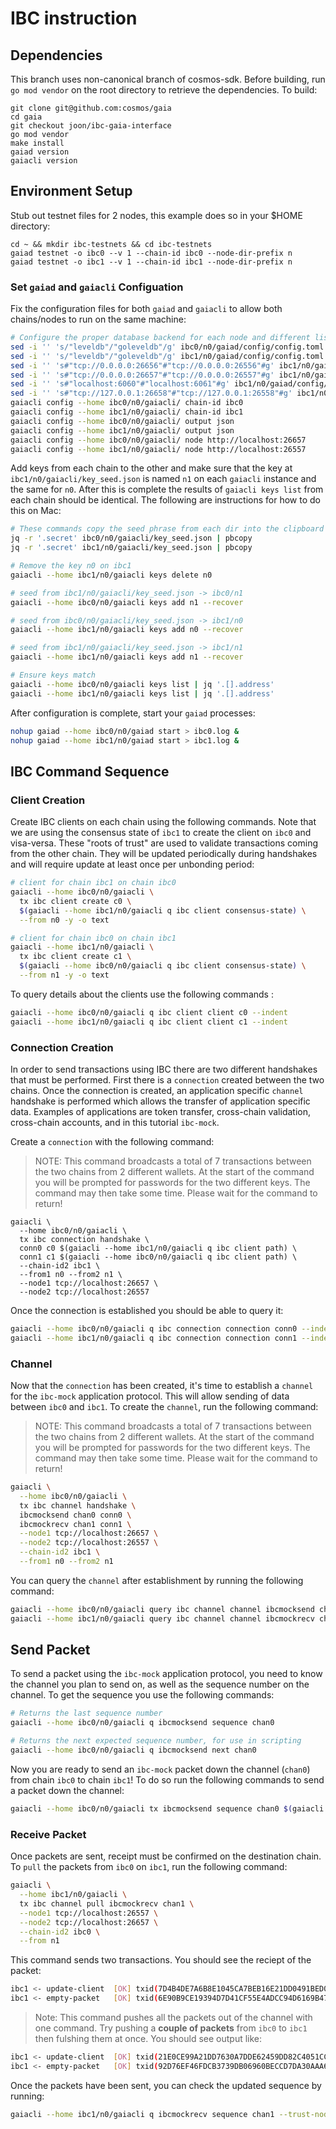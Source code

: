 # IBC instruction

## Dependencies

This branch uses non-canonical branch of cosmos-sdk. Before building, run `go mod vendor` on the root directory to retrieve the dependencies. To build:

```shell
git clone git@github.com:cosmos/gaia
cd gaia
git checkout joon/ibc-gaia-interface
go mod vendor
make install
gaiad version
gaiacli version
```

## Environment Setup

Stub out testnet files for 2 nodes, this example does so in your $HOME directory:

```shell
cd ~ && mkdir ibc-testnets && cd ibc-testnets
gaiad testnet -o ibc0 --v 1 --chain-id ibc0 --node-dir-prefix n
gaiad testnet -o ibc1 --v 1 --chain-id ibc1 --node-dir-prefix n
```

### Set `gaiad` and `gaiacli` Configuation

Fix the configuration files for both `gaiad` and `gaiacli` to allow both chains/nodes to run on the same machine:

```bash
# Configure the proper database backend for each node and different listening ports
sed -i '' 's/"leveldb"/"goleveldb"/g' ibc0/n0/gaiad/config/config.toml
sed -i '' 's/"leveldb"/"goleveldb"/g' ibc1/n0/gaiad/config/config.toml
sed -i '' 's#"tcp://0.0.0.0:26656"#"tcp://0.0.0.0:26556"#g' ibc1/n0/gaiad/config/config.toml
sed -i '' 's#"tcp://0.0.0.0:26657"#"tcp://0.0.0.0:26557"#g' ibc1/n0/gaiad/config/config.toml
sed -i '' 's#"localhost:6060"#"localhost:6061"#g' ibc1/n0/gaiad/config/config.toml
sed -i '' 's#"tcp://127.0.0.1:26658"#"tcp://127.0.0.1:26558"#g' ibc1/n0/gaiad/config/config.toml
gaiacli config --home ibc0/n0/gaiacli/ chain-id ibc0
gaiacli config --home ibc1/n0/gaiacli/ chain-id ibc1
gaiacli config --home ibc0/n0/gaiacli/ output json
gaiacli config --home ibc1/n0/gaiacli/ output json
gaiacli config --home ibc0/n0/gaiacli/ node http://localhost:26657
gaiacli config --home ibc1/n0/gaiacli/ node http://localhost:26557
```

Add keys from each chain to the other and make sure that the key at `ibc1/n0/gaiacli/key_seed.json` is named `n1` on each `gaiacli` instance and the same for `n0`. After this is complete the results of `gaiacli keys list` from each chain should be identical. The following are instructions for how to do this on Mac:

```bash
# These commands copy the seed phrase from each dir into the clipboard on mac
jq -r '.secret' ibc0/n0/gaiacli/key_seed.json | pbcopy
jq -r '.secret' ibc1/n0/gaiacli/key_seed.json | pbcopy

# Remove the key n0 on ibc1
gaiacli --home ibc1/n0/gaiacli keys delete n0

# seed from ibc1/n0/gaiacli/key_seed.json -> ibc0/n1
gaiacli --home ibc0/n0/gaiacli keys add n1 --recover

# seed from ibc0/n0/gaiacli/key_seed.json -> ibc1/n0
gaiacli --home ibc1/n0/gaiacli keys add n0 --recover

# seed from ibc1/n0/gaiacli/key_seed.json -> ibc1/n1
gaiacli --home ibc1/n0/gaiacli keys add n1 --recover

# Ensure keys match
gaiacli --home ibc0/n0/gaiacli keys list | jq '.[].address'
gaiacli --home ibc1/n0/gaiacli keys list | jq '.[].address'
```

After configuration is complete, start your `gaiad` processes:

```bash
nohup gaiad --home ibc0/n0/gaiad start > ibc0.log &
nohup gaiad --home ibc1/n0/gaiad start > ibc1.log &
```

## IBC Command Sequence

### Client Creation

Create IBC clients on each chain using the following commands. Note that we are using the consensus state of `ibc1` to create the client on `ibc0` and visa-versa. These "roots of trust" are used to validate transactions coming from the other chain. They will be updated periodically during handshakes and will require update at least once per unbonding period:

```bash
# client for chain ibc1 on chain ibc0
gaiacli --home ibc0/n0/gaiacli \
  tx ibc client create c0 \
  $(gaiacli --home ibc1/n0/gaiacli q ibc client consensus-state) \
  --from n0 -y -o text

# client for chain ibc0 on chain ibc1
gaiacli --home ibc1/n0/gaiacli \
  tx ibc client create c1 \
  $(gaiacli --home ibc0/n0/gaiacli q ibc client consensus-state) \
  --from n1 -y -o text
```

To query details about the clients use the following commands :

```bash
gaiacli --home ibc0/n0/gaiacli q ibc client client c0 --indent
gaiacli --home ibc1/n0/gaiacli q ibc client client c1 --indent
```

### Connection Creation

In order to send transactions using IBC there are two different handshakes that must be performed. First there is a `connection` created between the two chains. Once the connection is created, an application specific `channel` handshake is performed which allows the transfer of application specific data. Examples of applications are token transfer, cross-chain validation, cross-chain accounts, and in this tutorial `ibc-mock`.

Create a `connection` with the following command:

> NOTE: This command broadcasts a total of 7 transactions between the two chains from 2 different wallets. At the start of the command you will be prompted for passwords for the two different keys. The command may then take some time. Please wait for the command to return!

```shell
gaiacli \
  --home ibc0/n0/gaiacli \
  tx ibc connection handshake \
  conn0 c0 $(gaiacli --home ibc1/n0/gaiacli q ibc client path) \
  conn1 c1 $(gaiacli --home ibc0/n0/gaiacli q ibc client path) \
  --chain-id2 ibc1 \
  --from1 n0 --from2 n1 \
  --node1 tcp://localhost:26657 \
  --node2 tcp://localhost:26557
```

Once the connection is established you should be able to query it:

```bash
gaiacli --home ibc0/n0/gaiacli q ibc connection connection conn0 --indent --trust-node
gaiacli --home ibc1/n0/gaiacli q ibc connection connection conn1 --indent --trust-node
```

### Channel

Now that the `connection` has been created, it's time to establish a `channel` for the `ibc-mock` application protocol. This will allow sending of data between `ibc0` and `ibc1`. To create the `channel`, run the following command:

> NOTE: This command broadcasts a total of 7 transactions between the two chains from 2 different wallets. At the start of the command you will be prompted for passwords for the two different keys. The command may then take some time. Please wait for the command to return!

```bash
gaiacli \
  --home ibc0/n0/gaiacli \
  tx ibc channel handshake \
  ibcmocksend chan0 conn0 \
  ibcmockrecv chan1 conn1 \
  --node1 tcp://localhost:26657 \
  --node2 tcp://localhost:26557 \
  --chain-id2 ibc1 \
  --from1 n0 --from2 n1
```

You can query the `channel` after establishment by running the following command:

```bash
gaiacli --home ibc0/n0/gaiacli query ibc channel channel ibcmocksend chan0 --indent --trust-node
gaiacli --home ibc1/n0/gaiacli query ibc channel channel ibcmockrecv chan1 --indent --trust-node
```

## Send Packet

To send a packet using the `ibc-mock` application protocol, you need to know the channel you plan to send on, as well as the sequence number on the channel. To get the sequence you use the following commands:

```bash
# Returns the last sequence number
gaiacli --home ibc0/n0/gaiacli q ibcmocksend sequence chan0

# Returns the next expected sequence number, for use in scripting
gaiacli --home ibc0/n0/gaiacli q ibcmocksend next chan0
```

Now you are ready to send an `ibc-mock` packet down the channel (`chan0`) from chain `ibc0` to chain `ibc1`! To do so run the following commands to send a packet down the channel:

```bash
gaiacli --home ibc0/n0/gaiacli tx ibcmocksend sequence chan0 $(gaiacli --home ibc0/n0/gaiacli q ibcmocksend next chan0) --from n0 -o text -y
```

### Receive Packet

Once packets are sent, receipt must be confirmed on the destination chain. To `pull` the packets from `ibc0` on `ibc1`, run the following command:

```bash
gaiacli \
  --home ibc1/n0/gaiacli \
  tx ibc channel pull ibcmockrecv chan1 \
  --node1 tcp://localhost:26557 \
  --node2 tcp://localhost:26657 \
  --chain-id2 ibc0 \
  --from n1
```

This command sends two transactions. You should see the reciept of the packet:

```bash
ibc1 <- update-client  [OK] txid(7D4B4DE7A6B8E1045CA7BEB16E21DD0491BED000E5FB0D05BBB7960AABE5CC78) client(c1)
ibc1 <- empty-packet   [OK] txid(6E90B9CE19394D7D41CF55E4ADCC94D6169B476B45527F9C47346080C85A289F) packets(1)
```

> Note: This command pushes all the packets out of the channel with one command. Try pushing a **couple of packets** from `ibc0` to `ibc1` then fulshing them at once. You should see output like:

```bash
ibc1 <- update-client  [OK] txid(21E0CE99A21DD7630A7DDE62459DD82C4051CC46B231A7B31529928B1B1B2C53) client(c1)
ibc1 <- empty-packet   [OK] txid(92D76EF46FDCB3739DB06960BECCD7DA30AAA6AECA687DF4D92CC272D4941F7E) packets(2)
```

Once the packets have been sent, you can check the updated sequence by running:

```bash
gaiacli --home ibc1/n0/gaiacli q ibcmockrecv sequence chan1 --trust-node
```

